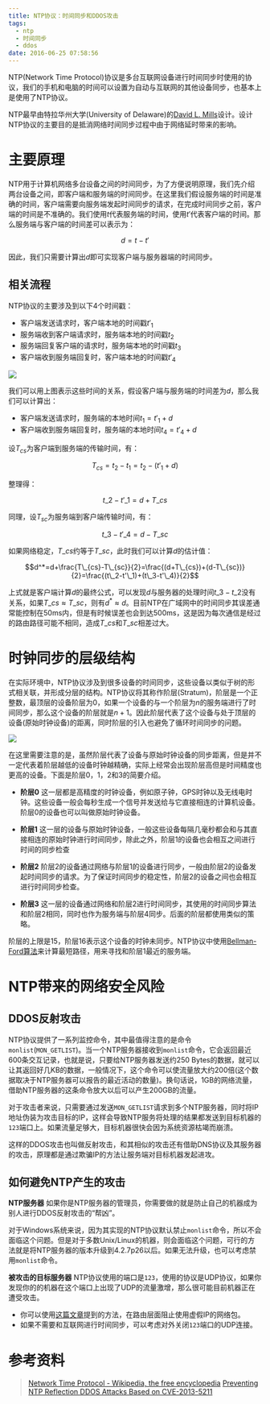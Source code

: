 ```yaml
---
title: NTP协议：时间同步和DDOS攻击
tags:
  - ntp
  - 时间同步
  - ddos
date: 2016-06-25 07:58:56
---
```



NTP(Network Time Protocol)协议是多台互联网设备进行时间同步时使用的协议，我们的手机和电脑的时间可以设置为自动与互联网的其他设备同步，也基本上是使用了NTP协议。

<!-- more -->

NTP最早由特拉华州大学(University of Delaware)的[David L. Mills][david]设计。设计NTP协议的主要目的是抵消网络时间同步过程中由于网络延时带来的影响。

# 主要原理
NTP用于计算机网络多台设备之间的时间同步，为了方便说明原理，我们先介绍两台设备之间，即客户端和服务端的时间同步。在这里我们假设服务端的时间是准确的时间，客户端需要向服务端发起时间同步的请求，在完成时间同步之前，客户端的时间是不准确的。我们使用$t$代表服务端的时间，使用$t'$代表客户端的时间。那么服务端与客户端的时间差可以表示为：

$$d=t-t'$$

因此，我们只需要计算出$d$即可实现客户端与服务器端的时间同步。

## 相关流程
NTP协议的主要涉及到以下4个时间戳：

 - 客户端发送请求时，客户端本地的时间戳$t'_1$
 - 服务端收到客户端请求时，服务端本地的时间戳$t_2$
 - 服务端回复客户端的请求时，服务端本地的时间戳$t_3$
 - 客户端收到服务端回复时，客户端本地的时间戳$t'_4$

![](/uploads/ntp.png)

 我们可以用上图表示这些时间的关系，假设客户端与服务端的时间差为$d$，那么我们可以计算出：
 
 - 客户端发送请求时，服务端的本地时间$t_1=t'_1+d$
 - 客户端收到服务端回复时，服务端的本地时间$t_4=t'_4+d$

设$T_{cs}$为客户端到服务端的传输时间，有：

$$T_{cs}=t_2-t_1=t_2-(t'_1+d)$$

整理得：

$$t\_2-t'\_1=d+T\_{cs}$$

同理，设$T_{sc}$为服务端到客户端传输时间，有：

$$t\_3-t'\_4=d-T\_{sc}$$

如果网络稳定，$T\_{cs}$约等于$T\_{sc}$，此时我们可以计算$d$的估计值：

$$d^*=d+\frac{T\_{cs}-T\_{sc}}{2}=\frac{(d+T\_{cs})+(d-T\_{sc})}{2}=\frac{(t\_2-t'\_1)+(t\_3-t'\_4)}{2}$$

上式就是客户端计算$d$的最终公式，可以发现$d$与服务器的处理时间$t\_3-t\_2$没有关系，如果$T\_{cs} \approx T\_{sc}$，则有$d^{*} \approx d$。目前NTP在广域网中的时间同步其误差通常能控制在50ms内，但是有时候误差也会到达500ms，这是因为每次通信是经过的路由路径可能不相同，造成$T\_{cs}$和$T\_{sc}$相差过大。

# 时钟同步的层级结构
在实际环境中，NTP协议涉及到很多设备的时间同步，这些设备以类似于树的形式相关联，并形成分层的结构。NTP协议将其称作阶层(Stratum)，阶层是一个正整数，最顶层的设备阶层为0，如果一个设备的与一个阶层为$n$的服务端进行了时间同步，那么这个设备的阶层就是$n+1$。因此阶层代表了这个设备与处于顶层的设备(原始时钟设备)的距离，同时阶层的引入也避免了循环时间同步的问题。

![](/uploads/ntp-stratum.png)

在这里需要注意的是，虽然阶层代表了设备与原始时钟设备的同步距离，但是并不一定代表着阶层越低的设备时钟越精确，实际上经常会出现阶层高但是时间精度也更高的设备。下面是阶层0，1，2和3的简要介绍。

 - **阶层0**
这一层都是高精度的时钟设备，例如原子钟，GPS时钟以及无线电时钟。这些设备一般会每秒生成一个信号并发送给与它直接相连的计算机设备。阶层0的设备也可以叫做原始时钟设备。

 - **阶层1**
这一层的设备与原始时钟设备，一般这些设备每隔几毫秒都会和与其直接相连的原始时钟进行时间同步，除此之外，阶层1的设备也会相互之间进行时间的同步检查

 - **阶层2**
阶层2的设备通过网络与阶层1的设备进行同步，一般由阶层2的设备发起时间同步的请求。为了保证时间同步的稳定性，阶层2的设备之间也会相互进行时间同步检查。

 - **阶层3**
这一层的设备通过网络和阶层2进行时间同步，其使用的时间同步算法和阶层2相同，同时也作为服务端与阶层4同步。后面的阶层都使用类似的策略。

阶层的上限是15，阶层16表示这个设备的时钟未同步。NTP协议中使用[Bellman-Ford算法][bf]来计算最短路径，用来寻找和阶层1最近的服务端。

# NTP带来的网络安全风险
## DDOS反射攻击
NTP协议提供了一系列监控命令，其中最值得注意的是命令`monlist`(`MON_GETLIST`)。当一个NTP服务器接收到`monlist`命令，它会返回最近600条交互记录，也就是说，只要给NTP服务器发送约250 Bytes的数据，就可以让其返回好几KB的数据，一般情况下，这个命令可以使流量放大约200倍(这个数据取决于NTP服务器可以报告的最近活动的数量)。换句话说，1GB的网络流量，借助NTP服务器的这条命令放大以后可以产生200GB的流量。

对于攻击者来说，只需要通过发送`MON_GETLIST`请求到多个NTP服务器，同时将IP地址伪装为攻击目标的IP，这样会导致NTP服务将处理的结果都发送到目标机器的`123`端口上。如果流量足够大，目标机器很快会因为系统资源枯竭而崩溃。

这样的DDOS攻击也叫做反射攻击，和其相似的攻击还有借助DNS协议及其服务器的攻击，原理都是通过欺骗IP的方法让服务端对目标机器发起进攻。

## 如何避免NTP产生的攻击
**NTP服务器**
如果你是NTP服务器的管理员，你需要做的就是防止自己的机器成为别人进行DDOS反射攻击的“帮凶”。

对于Windows系统来说，因为其实现的NTP协议默认禁止`monlist`命令，所以不会面临这个问题。但是对于多数Unix/Linux的机器，则会面临这个问题，可行的方法就是将NTP服务器的版本升级到4.2.7p26以后。如果无法升级，也可以考虑禁用`monlist`命令。

**被攻击的目标服务器**
NTP协议使用的端口是`123`，使用的协议是UDP协议，如果你发现你的的机器在这个端口上出现了UDP的流量激增，那么很可能目前机器正在遭受攻击。

- 你可以使用[这篇文章](http://tools.ietf.org/html/bcp38)提到的方法，在路由层面阻止使用虚假IP的网络包。
- 如果不需要和互联网进行时间同步，可以考虑对外关闭`123`端口的UDP连接。


# 参考资料
> [Network Time Protocol - Wikipedia, the free encyclopedia](https://en.m.wikipedia.org/wiki/Network_Time_Protocol)
> [Preventing NTP Reflection DDOS Attacks Based on CVE-2013-5211](http://www.acunetix.com/blog/articles/ntp-reflection-ddos-attacks/)


[david]: https://en.m.wikipedia.org/wiki/David_L._Mills
[bf]: https://en.m.wikipedia.org/wiki/Bellman%E2%80%93Ford_algorithm